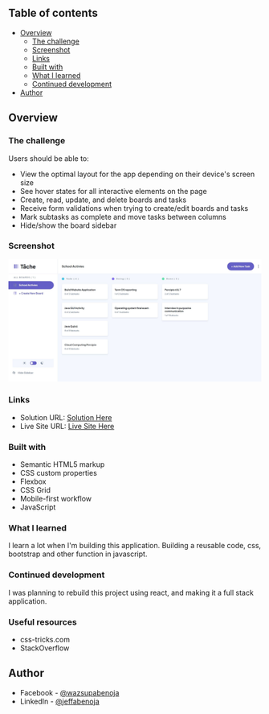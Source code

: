 
## Table of contents

- [Overview](#overview)
  - [The challenge](#the-challenge)
  - [Screenshot](#screenshot)
  - [Links](#links)
  - [Built with](#built-with)
  - [What I learned](#what-i-learned)
  - [Continued development](#continued-development)
- [Author](#author)

## Overview

### The challenge

Users should be able to:

- View the optimal layout for the app depending on their device's screen size
- See hover states for all interactive elements on the page
- Create, read, update, and delete boards and tasks
- Receive form validations when trying to create/edit boards and tasks
- Mark subtasks as complete and move tasks between columns
- Hide/show the board sidebar

### Screenshot

![](./assets/screenshot.JPG)

### Links

- Solution URL: [Solution Here](https://github.com/jeffabenoja/Task-Mangement.git)
- Live Site URL: [Live Site Here](https://jeffabenoja.github.io/Task-Mangement/)

### Built with

- Semantic HTML5 markup
- CSS custom properties
- Flexbox
- CSS Grid
- Mobile-first workflow
- JavaScript

### What I learned

I learn a lot when I'm building this application. Building a reusable code, css, bootstrap and other function in javascript. 

### Continued development

I was planning to rebuild this project using react, and making it a full stack application.

### Useful resources

- css-tricks.com
- StackOverflow

## Author

- Facebook - [@wazsupabenoja](https://www.facebook.com/wazsupabenoja)
- LinkedIn - [@jeffabenoja](https://www.linkedin.com/in/jeffabenoja/)

